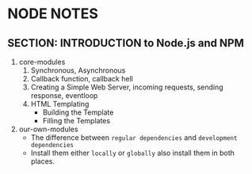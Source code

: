 # NODE NOTES

## SECTION: INTRODUCTION to Node.js and NPM
1. core-modules
    1. Synchronous, Asynchronous
    2. Callback function, callback hell
    3. Creating a Simple Web Server, incoming requests, sending response, eventloop
    4. HTML Templating
        - Building the Template
        - Filling the Templates
2. our-own-modules
    - The difference between `regular dependencies` and `development dependencies`
    - Install them either `locally` or `globally` also install them in both places.